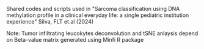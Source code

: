 Shared codes and scripts used in "Sarcoma classification using DNA methylation profile in a clinical everyday life: a single pediatric institution experience"
Silva, FLT et.al (2024)

Note: Tumor infiltrating leucokytes deconvolution and tSNE anlaysis depend on Beta-value matrix generated using Minfi R package
